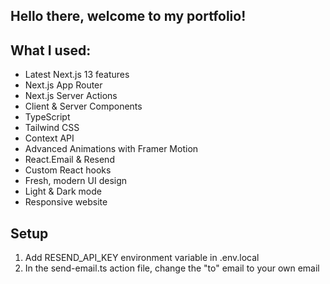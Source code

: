 
## Hello there, welcome to my portfolio! 

## What I used:

- Latest Next.js 13 features
- Next.js App Router
- Next.js Server Actions
- Client & Server Components
- TypeScript
- Tailwind CSS
- Context API
- Advanced Animations with Framer Motion
- React.Email & Resend
- Custom React hooks
- Fresh, modern UI design
- Light & Dark mode
- Responsive website


## Setup

1. Add RESEND_API_KEY environment variable in .env.local
2. In the send-email.ts action file, change the "to" email to your own email
